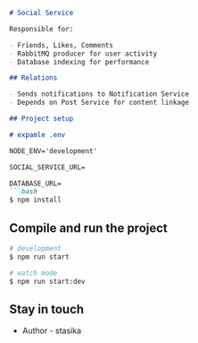 ```markdown
# Social Service

Responsible for:

- Friends, Likes, Comments
- RabbitMQ producer for user activity
- Database indexing for performance

## Relations

- Sends notifications to Notification Service
- Depends on Post Service for content linkage

## Project setup

# expamle .env

NODE_ENV='development'

SOCIAL_SERVICE_URL=

DATABASE_URL=
```bash
$ npm install
```

## Compile and run the project

```bash
# development
$ npm run start

# watch mode
$ npm run start:dev

```

## Stay in touch

- Author - stasika


